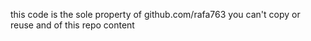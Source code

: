 this code is the sole property of github.com/rafa763
you can't copy or reuse and of this repo content